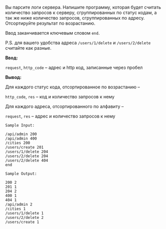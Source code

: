 Вы парсите логи сервера. Напишите программу, которая будет считать количество запросов к серверу, сгруппированных по статус кодам, а так же ниже количество запросов, сгруппированных по адресу. Отсортируйте результат по возрастанию.

Ввод заканчивается ключевым словом `end`.

P.S. для вашего удобства адреса `/users/1/delete` и `/users/2/delete` считайте как разные.

**Ввод:**

`request`, `http_code` – адрес и http код, записанные через пробел

**Вывод:**

Для каждого статус кода, отсортированное по возрастанию –

`http_code`, `res` – код и количество запросов к нему

Для каждого адреса, отсортированного по алфавиту –

`request`, `res` – адрес и количество запросов к нему

```
Sample Input:

/api/admin 200
/api/admin 400
/cities 200
/users/create 201
/users/1/delete 204
/users/2/delete 204
/users/2/delete 404
end
```
```
Sample Output:

200 2
201 1
204 2
400 1
404 1
/api/admin 2
/cities 1
/users/1/delete 1
/users/2/delete 2
/users/create 1
```